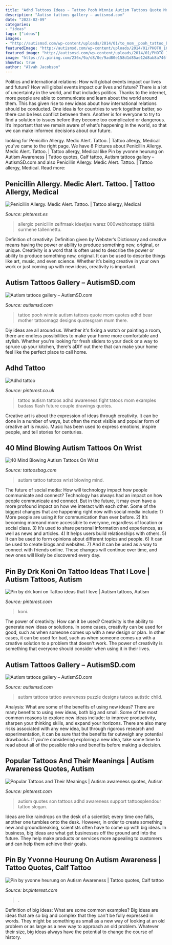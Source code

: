 ```yaml
---
title: "Adhd Tattoos Ideas ~ Tattoo Pooh Winnie Autism Tattoos Quote Mom Quotes Adhd Bear Mother Tattoomagz Designs Quotesgram Mum There"
description: "Autism tattoos gallery – autismsd.com"
date: "2023-02-09"
categories:
- "ideas"
tags: ["ideas"]
images:
- "http://autismsd.com/wp-content/uploads/2014/01/to_mom__pooh_tattoo_by_oddmason-d5iqvzc.jpg"
featuredImage: "http://autismsd.com/wp-content/uploads/2014/01/PHOTO_16270055_61862_39124621_ap.jpg"
featured_image: "http://autismsd.com/wp-content/uploads/2014/01/PHOTO_16270055_61862_39124621_ap.jpg"
image: "https://i.pinimg.com/236x/9a/d8/0e/9ad80e158d1d85ae12d8ab8a746f7137--autism-tattoo-ideas-autism-tattoos.jpg"
ShowToc: true
author: "Alvah Jacobson"
---
```



Politics and international relations: How will global events impact our lives and future?
How will global events impact our lives and future? There is a lot of uncertainty in the world, and that includes politics. Thanks to the internet, more people are able to communicate and learn about the world around them. This has given rise to new ideas about how international relations should be conducted. 
One idea is for countries to work together better, so there can be less conflict between them. Another is for everyone to try to find a solution to issues before they become too complicated or dangerous. It’s important that we remain aware of what’s happening in the world, so that we can make informed decisions about our future.

	

		
looking for Penicillin Allergy. Medic Alert. Tattoo. | Tattoo allergy, Medical you've came to the right page. We have 8 Pictures about Penicillin Allergy. Medic Alert. Tattoo. | Tattoo allergy, Medical like Pin by yvonne heurung on Autism Awareness | Tattoo quotes, Calf tattoo, Autism tattoos gallery – AutismSD.com and also Penicillin Allergy. Medic Alert. Tattoo. | Tattoo allergy, Medical. Read more:
		
    
## Penicillin Allergy. Medic Alert. Tattoo. | Tattoo Allergy, Medical

<img loading=lazy src="https://i.pinimg.com/originals/86/78/d1/8678d1bce389d1f7d363d8a75331c228.jpg" onerror="this.onerror=null;this.src='https://tse1.mm.bing.net/th?id=OIP.gDxv6OAsNLY1w2HdOWWaYwHaJ4&amp;pid=15.1';" alt="Penicillin Allergy. Medic Alert. Tattoo. | Tattoo allergy, Medical">

_Source: pinterest.es_

>allergic penicillin zelfmaak ideetjes warez 000webhostapp täältä surmene tallennettu. 

	

Definition of creativity: Definition given by Webster’s Dictionary and creative means having the power or ability to produce something new, original, or unique.
Creativity is a word that is often used to describe the power or ability to produce something new, original. It can be used to describe things like art, music, and even science. Whether it’s being creative in your own work or just coming up with new ideas, creativity is important.

    
## Autism Tattoos Gallery – AutismSD.com

<img loading=lazy src="http://autismsd.com/wp-content/uploads/2014/01/to_mom__pooh_tattoo_by_oddmason-d5iqvzc.jpg" onerror="this.onerror=null;this.src='https://tse1.mm.bing.net/th?id=OIP.SEOq9p9D0U98DnPR6smezAHaJ4&amp;pid=15.1';" alt="Autism tattoos gallery – AutismSD.com">

_Source: autismsd.com_

>tattoo pooh winnie autism tattoos quote mom quotes adhd bear mother tattoomagz designs quotesgram mum there. 

	

Diy ideas are all around us. Whether it's fixing a watch or painting a room, there are endless possibilities to make your home more comfortable and stylish. Whether you're looking for fresh sliders to your deck or a way to spruce up your kitchen, there's aDIY out there that can make your home feel like the perfect place to call home.

    
## Adhd Tattoo

<img loading=lazy src="https://i.pinimg.com/236x/9a/d8/0e/9ad80e158d1d85ae12d8ab8a746f7137--autism-tattoo-ideas-autism-tattoos.jpg" onerror="this.onerror=null;this.src='https://tse2.mm.bing.net/th?id=OIP.iMC9uVaXxk0yCdZLOqcPqQHaJ2&amp;pid=15.1';" alt="Adhd tattoo">

_Source: pinterest.co.uk_

>tattoo autism tattoos adhd awareness fight tatoos mom examples badass flash future couple drawings quotes. 

	

Creative art is about the expression of ideas through creativity. It can be done in a number of ways, but often the most visible and popular form of creative art is music. Music has been used to express emotions, inspire people, and tell stories for centuries.

    
## 40 Mind Blowing Autism Tattoos On Wrist

<img loading=lazy src="http://www.tattoosbag.com/wp-content/uploads/2016/10/Autism-Love-Tattoo-Design-600x798.jpg" onerror="this.onerror=null;this.src='https://tse4.mm.bing.net/th?id=OIP.E8yME-pkQYNtfx1AWxNX1AHaJ2&amp;pid=15.1';" alt="40 Mind Blowing Autism Tattoos On Wrist">

_Source: tattoosbag.com_

>autism tattoo tattoos wrist blowing mind. 

	

The future of social media: How will technology impact how people communicate and connect?
Technology has always had an impact on how people communicate and connect. But in the future, it may even have a more profound impact on how we interact with each other. Some of the biggest changes that are happening right now with social media include: 1) More people are using it for communication than ever before. 2) It’s becoming moreand more accessible to everyone, regardless of location or social class. 3) It’s used to share personal information and experiences, as well as news and articles. 4) It helps users build relationships with others. 5) It can be used to form opinions about different topics and people. 6) It can be used to create blogs and websites. 7) And it can be used as a way to connect with friends online. These changes will continue over time, and new ones will likely be discovered every day.

    
## Pin By Drk Koni On Tattoo Ideas That I Love | Autism Tattoos, Autism

<img loading=lazy src="https://i.pinimg.com/736x/3f/68/52/3f68521835ba41e80633337fc1961684--autism-awareness-tattoo-autism-tattoos.jpg" onerror="this.onerror=null;this.src='https://tse2.mm.bing.net/th?id=OIP.1OnYvC6ZTGT3kKK8K5eBFAHaJ6&amp;pid=15.1';" alt="Pin by drk koni on Tattoo ideas that I love | Autism tattoos, Autism">

_Source: pinterest.com_

>koni. 

	

The power of creativity: How can it be used?
Creativity is the ability to generate new ideas or solutions. In some cases, creativity can be used for good, such as when someone comes up with a new design or plan. In other cases, it can be used for bad, such as when someone comes up with a creative solution to a problem that doesn't work. The power of creativity is something that everyone should consider when using it in their lives.

    
## Autism Tattoos Gallery – AutismSD.com

<img loading=lazy src="http://autismsd.com/wp-content/uploads/2014/01/PHOTO_16270055_61862_39124621_ap.jpg" onerror="this.onerror=null;this.src='https://tse4.mm.bing.net/th?id=OIP._wFgPqLsoMsFJVIk1eYSkQHaJ6&amp;pid=15.1';" alt="Autism tattoos gallery – AutismSD.com">

_Source: autismsd.com_

>autism tattoos tattoo awareness puzzle designs tatoos autistic child. 

	

Analysis: What are some of the benefits of using new ideas?
There are many benefits to using new ideas, both big and small. Some of the most common reasons to explore new ideas include: to improve productivity, sharpen your thinking skills, and expand your horizons. There are also many risks associated with any new idea, but through rigorous research and experimentation, it can be sure that the benefits far outweigh any potential drawbacks. If you're considering exploring a new idea, take some time to read about all of the possible risks and benefits before making a decision.

    
## Popular Tattoos And Their Meanings | Autism Awareness Quotes, Autism

<img loading=lazy src="https://i.pinimg.com/originals/4f/de/50/4fde50bdccbb971de075ec96edc4f892.jpg" onerror="this.onerror=null;this.src='https://tse4.mm.bing.net/th?id=OIP.zvijdCaR0M4_uFojTMpxuwHaEs&amp;pid=15.1';" alt="Popular Tattoos and Their Meanings | Autism awareness quotes, Autism">

_Source: pinterest.com_

>autism quotes son tattoos adhd awareness support tattoosplendour tattoo slogan. 

	

Ideas are like raindrops on the desk of a scientist; every time one falls, another one tumbles onto the desk. However, in order to create something new and groundbreaking, scientists often have to come up with big ideas. In business, big ideas are what get businesses off the ground and into the future. They help make products or services more appealing to customers and can help them achieve their goals.

    
## Pin By Yvonne Heurung On Autism Awareness | Tattoo Quotes, Calf Tattoo

<img loading=lazy src="https://i.pinimg.com/736x/07/54/ba/0754ba3c63e87a649ec1c9bd962e3c17--autism-tattoos-calf-tattoo.jpg" onerror="this.onerror=null;this.src='https://tse4.mm.bing.net/th?id=OIP.Z32AvZu97-SXxnCmee73LgHaJ4&amp;pid=15.1';" alt="Pin by yvonne heurung on Autism Awareness | Tattoo quotes, Calf tattoo">

_Source: br.pinterest.com_

>. 

	

Definition of big ideas: What are some common examples?
Big ideas are ideas that are so big and complex that they can't be fully expressed in words. They might be something as small as a new way of looking at an old problem or as large as a new way to approach an old problem. Whatever their size, big ideas always have the potential to change the course of history.

